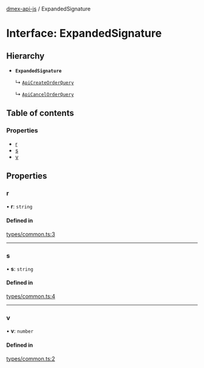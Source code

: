 [dmex-api-js](../README.md) / ExpandedSignature

# Interface: ExpandedSignature

## Hierarchy

- **`ExpandedSignature`**

  ↳ [`ApiCreateOrderQuery`](ApiCreateOrderQuery.md)

  ↳ [`ApiCancelOrderQuery`](ApiCancelOrderQuery.md)

## Table of contents

### Properties

- [r](ExpandedSignature.md#r)
- [s](ExpandedSignature.md#s)
- [v](ExpandedSignature.md#v)

## Properties

### r

• **r**: `string`

#### Defined in

[types/common.ts:3](https://github.com/dmex-app/node-api-js/blob/402fa0b/src/types/common.ts#L3)

___

### s

• **s**: `string`

#### Defined in

[types/common.ts:4](https://github.com/dmex-app/node-api-js/blob/402fa0b/src/types/common.ts#L4)

___

### v

• **v**: `number`

#### Defined in

[types/common.ts:2](https://github.com/dmex-app/node-api-js/blob/402fa0b/src/types/common.ts#L2)
